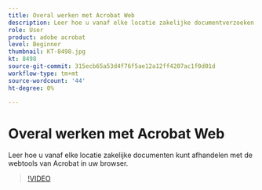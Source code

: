 ```yaml
---
title: Overal werken met Acrobat Web
description: Leer hoe u vanaf elke locatie zakelijke documentverzoeken kunt verwerken met de Acrobat-webtools in uw browser
role: User
product: adobe acrobat
level: Beginner
thumbnail: KT-8498.jpg
kt: 8498
source-git-commit: 315ecb65a53d4f76f5ae12a12ff4207ac1f0d01d
workflow-type: tm+mt
source-wordcount: '44'
ht-degree: 0%

---
```


# Overal werken met Acrobat Web

Leer hoe u vanaf elke locatie zakelijke documenten kunt afhandelen met de webtools van Acrobat in uw browser.

>[!VIDEO](https://video.tv.adobe.com/v/337436?hidetitle=true)
